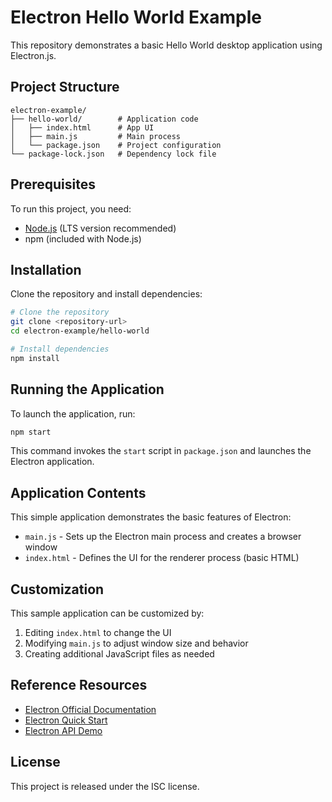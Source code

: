# Electron Hello World Example

This repository demonstrates a basic Hello World desktop application using Electron.js.

## Project Structure

```
electron-example/
├── hello-world/        # Application code
│   ├── index.html      # App UI
│   ├── main.js         # Main process
│   └── package.json    # Project configuration
└── package-lock.json   # Dependency lock file
```

## Prerequisites

To run this project, you need:

- [Node.js](https://nodejs.org/) (LTS version recommended)
- npm (included with Node.js)

## Installation

Clone the repository and install dependencies:

```bash
# Clone the repository
git clone <repository-url>
cd electron-example/hello-world

# Install dependencies
npm install
```

## Running the Application

To launch the application, run:

```bash
npm start
```

This command invokes the `start` script in `package.json` and launches the Electron application.

## Application Contents

This simple application demonstrates the basic features of Electron:

- `main.js` - Sets up the Electron main process and creates a browser window
- `index.html` - Defines the UI for the renderer process (basic HTML)

## Customization

This sample application can be customized by:

1. Editing `index.html` to change the UI
2. Modifying `main.js` to adjust window size and behavior
3. Creating additional JavaScript files as needed

## Reference Resources

- [Electron Official Documentation](https://www.electronjs.org/docs)
- [Electron Quick Start](https://www.electronjs.org/docs/latest/tutorial/quick-start)
- [Electron API Demo](https://www.electronjs.org/docs/latest/api/app)

## License

This project is released under the ISC license. 